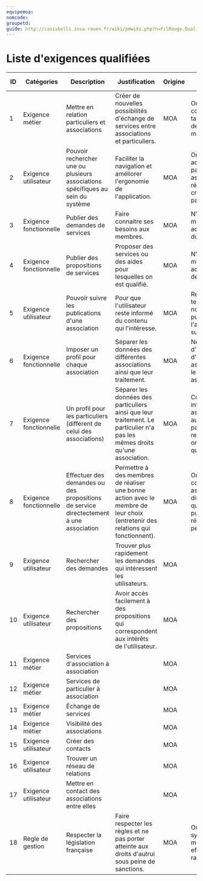 ```yaml
---
equipemoa: 
nomcode: 
groupetd: 
guide: http://casisbelli.insa-rouen.fr/wiki/pmwiki.php?n=FilRouge.QualifierExigence
---
```

# Liste d'exigences qualifiées







| ID | Catégories             | Description                                                                             | Justification                                                                                                                  | Origine                | Critères de satisfaction                                                                                             | Contentement MOA | Mécontentement MOA | Exigences Dépendantes | Exigences conflictuelles |
|----|------------------------|-----------------------------------------------------------------------------------------|--------------------------------------------------------------------------------------------------------------------------------|------------------------|----------------------------------------------------------------------------------------------------------------------|------------------|--------------------|-----------------------|--------------------------|
| 1  | Exigence métier        | Mettre en relation particuliers et associations                                         | Créer de nouvelles possibilités d'échange de services entre associations et particuliers.                                      | MOA                    | On doit pouvoir consulter les taux et le temps de réponse des membres.                                               | 3                | 5                  |                       |                          |
| 2  | Exigence utilisateur   | Pouvoir rechercher une ou plusieurs associations spécifiques au sein du système         | Faciliter la navigation et améliorer l'ergonomie de l'application.                                                             | MOA                    | On doit pouvoir accéder à la page d'une association qui répond à des critères spécifiés par l'utilisateur.           | 4                | 4                  |                       |                          |
| 3  | Exigence fonctionnelle | Publier des demandes de services                                                        | Faire connaitre ses besoins aux membres.                                                                                       | MOA                    | N'importe quel membre peut accéder au détail du besoin.                                                              | 2                | 5                  |                       |                          |
| 4  | Exigence fonctionnelle | Publier des propositions de services                                                    | Proposer des services ou des aides pour lesquelles on est qualifié.                                                            | MOA                    | N'importe quel membre peut accéder au détail de la proposition.                                                      | 2                | 5                  |                       |                          |
| 5  | Exigence utilisateur   | Pouvoir suivre les publications d'une association                                       | Pour que l'utilisateur reste informé du contenu qui l'intéresse.                                                               | MOA                    | Recevoir en temps réel des notifications de publication de l'association suivie.                                     | 5                | 2                  |                       |                          |
| 6  | Exigence fonctionnelle | Imposer un profil pour chaque association                                               | Séparer les données des différentes associations ainsi que leur traitement.                                                    | MOA                    | Ne pas voir d'informations d'une autre association sur le profil d'autres assocations.                               | 2                | 5                  |                       |                          |
| 7  | Exigence fonctionnelle | Un profil pour les particuliers (différent de celui des associations)                   | Séparer les données des particuliers  ainsi que leur traitement. Le particulier n'a pas les mêmes droits qu'une association.   | MOA                    | Concernant les informations des associations auxquelles le particulier a rendu service, on n'affichera que leur nom. | 2                | 5                  |                       |                          |
| 8  | Exigence fonctionnelle | Effectuer des demandes ou des propositions de service directectement à une association  | Permettre à des membres de réaliser une bonne action avec le membre de leur choix (entretenir des relations qui fonctionnent). | MOA                    | On doit pouvoir contacter une association directement et que celle-ci puisse nous répondre personnellement.          | 3                | 4                  |                       |                          |
| 9  | Exigence utilisateur   | Rechercher des demandes                                                                 | Trouver plus rapidement les demandes qui intéressent les utilisateurs.                                                         | MOA                    |                                                                                                                      |                  |                    |                       |                          |
| 10 | Exigence utilisateur   | Rechercher des propositions                                                             | Avoir accès facilement à des propositions qui correspondent aux intérêts de l'utilisateur.                                     | MOA                    |                                                                                                                      |                  |                    |                       |                          |
| 11 | Exigence métier        | Services d'association à association                                                    |                                                                                                                                | MOA                    |                                                                                                                      |                  |                    |                       |                          |
| 12 | Exigence métier        | Services de particulier à association                                                   |                                                                                                                                | MOA                    |                                                                                                                      |                  |                    |                       |                          |
| 13 | Exigence métier        | Échange de services                                                                     |                                                                                                                                | MOA                    |                                                                                                                      |                  |                    |                       |                          |
| 14 | Exigence métier        | Visibilité des associations                                                             |                                                                                                                                | MOA                    |                                                                                                                      |                  |                    |                       |                          |
| 15 | Exigence utilisateur   | Créer des contacts                                                                      |                                                                                                                                | MOA                    |                                                                                                                      |                  |                    |                       |                          |
| 16 | Exigence utilisateur   | Trouver un réseau de relations                                                          |                                                                                                                                | MOA                    |                                                                                                                      |                  |                    |                       |                          |
| 17 | Exigence utilisateur   | Mettre en contact des associations entre elles                                          |                                                                                                                                | MOA                    |                                                                                                                      |                  |                    |                       |                          |
| 18 | Règle de gestion       | Respecter la législation française                                                      | Faire respecter les règles et ne pas porter atteinte aux droits d'autrui sous peine de sanctions.                              | MOA                    | On doit avoir un système de modération efficace et rapide à réagir.                                                  | 1                | 5                  |                       |                          |
